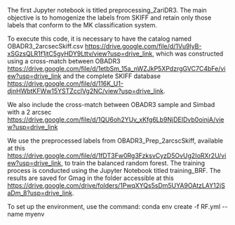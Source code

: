 The first Jupyter notebook is titled preprocessing_ZariDR3. The main objective is to homogenize the labels from SKIFF and retain only those labels that conform to the MK classification system.

To execute this code, it is necessary to have the catalog named OBADR3_2arcsecSkiff.csv https://drive.google.com/file/d/1Vu9lyB-xSGzsQLR1f1jtC5gyHDY9Lttv/view?usp=drive_link, which was constructed using a cross-match between OBADR3 https://drive.google.com/file/d/1etbSm_15a_nWZJkP5XPdzrgGVC7C4bFe/view?usp=drive_link and the complete SKIFF database https://drive.google.com/file/d/116K_U1-djnHWbtKFWw15YSTZcclVg2NC/view?usp=drive_link.

We also include the cross-match between OBADR3 sample and Simbad with a 2 arcsec https://drive.google.com/file/d/1QU6oh2YUv_xKfg6Lb9NjDEIDvb0oinjA/view?usp=drive_link

We use the preprocessed labels from OBADR3_Prep_2arcscSkiff, available at this https://drive.google.com/file/d/1fDT3Fw0Rg3FzksvCyzD5OvUg2IoRXr2U/view?usp=drive_link, to train the balanced random forest. The training process is conducted using the Jupyter Notebook titled training_BRF. The results are saved for Gmag in the folder accessible at this https://drive.google.com/drive/folders/1PwqXYQs5sDm5UYA9OAtzLAY12jSaDm_8?usp=drive_link.

To set up the environment, use the command: conda env create -f RF.yml --name myenv
